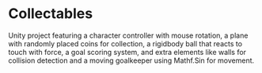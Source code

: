 # Collectables
Unity project featuring a character controller with mouse rotation, a plane with randomly placed coins for collection, a rigidbody ball that reacts to touch with force, a goal scoring system, and extra elements like walls for collision detection and a moving goalkeeper using Mathf.Sin for movement.
